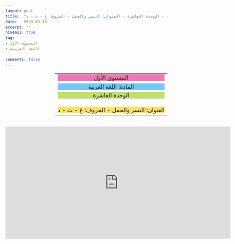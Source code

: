```yaml
---
layout: post
title:  "المستوى الأول - مادة اللغة العربية - الوحدة العاشرة - العنوان: النسر والحمل - الحروف: غ - ث - ذ"
date:   2020-03-16
excerpt: ""
niveau1: true
tag:
- المستوى الأول 
- اللغة العربية

comments: false
---
```

<center>   
   <img style="display: none;" src="/assets/img/thumbnails/1-10-SanabilMedia.com.jpg" alt="" width="1" height="1">
<table dir="rtl" style="width: 100%; text-align: center; font-size: large;"><tbody>
<tr><td><div style="background-color: #ec79b3;"><span>
المستوى الأول
</span></div></td></tr>
<tr><td><div style="background-color: #75c9f0; "><span>
المادة: اللغة العربية
</span></div></td></tr>
<tr><td><div style="background-color: #c2de6e; "><span>
 الوحدة العاشرة

</span></div></td></tr><tr>
<td><div style="background-color: #ffe066; ">
العنوان: النسر والحمل - الحروف: غ - ث - ذ

</div></td></tr>
</tbody></table><br>
<iframe width="700px" height="350px" src="https://www.youtube.com/embed/yNg7bkE4cJM?rel=0&controls=1&showinfo=0&modestbranding=1&enablejsapi=1" allowfullscreen frameborder="0" ></iframe>
</center>

